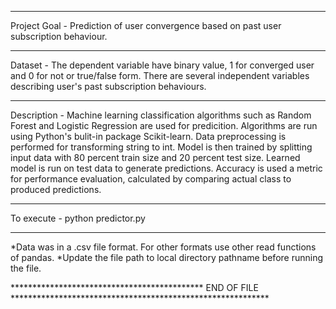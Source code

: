 
******************************************************************************************************
Project Goal - Prediction of user convergence based on past user subscription behaviour.
********************************************************************************************************
Dataset -
The dependent variable have binary value, 1 for converged user and 0 for not or true/false form.
There are several independent variables describing user's past subscription behaviours.
******************************************************************************************************************
Description -
Machine learning classification algorithms such as Random Forest and Logistic Regression are used for predicition.
Algorithms are run using Python's bulit-in package Scikit-learn. 
Data preprocessing is performed for transforming string to int.
Model is then trained by splitting input data with 80 percent train size and 20 percent test size.
Learned model is run on test data to generate predictions.
Accuracy is used a metric for performance evaluation, calculated by comparing actual class to produced predictions.
*******************************************************************************************************************

To execute - 
python predictor.py
****************************************************************************************************

*Data was in a .csv file format. For other formats use other read functions of pandas.
*Update the file path to local directory pathname before running the file.

******************************************** END OF FILE ***********************************************************
